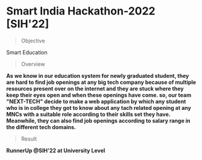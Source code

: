 # **Smart India Hackathon-2022 [SIH'22]**

> Objective 

Smart Education

> Overview

**As we know in our education system for newly graduated student, they are hard to find job openings at any big tech company because of multiple resources present over on the internet and they are stuck where they keep their eyes open and when these openings have come. so, our team "NEXT-TECH" decide to make a web application by which any student who is in college they got to know about any tach related opening at any MNCs with a suitable role according to their skills set they have. Meanwhile, they can also find job openings according to salary range in the different tech domains.**

> Result

**RunnerUp @SIH'22 at University Level**
